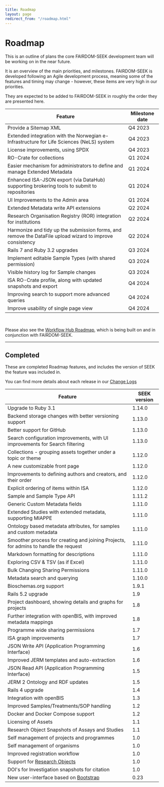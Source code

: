 ```yaml
---
title: Roadmap
layout: page
redirect_from: "/roadmap.html"
---
```


# Roadmap

This is an outline of plans the core FAIRDOM-SEEK development team will be working on in the near future.

It is an overview of the main priorities, and milestones. FAIRDOM-SEEK is developed following an Agile development process, meaning some of the features and timing may change - however, these items are very high in our priorities. 

They are expected to be added to FAIRDOM-SEEK in roughly the order they are presented here.

| Feature | Milestone date |
| --- |----------------|
| Provide a Sitemap XML | Q4 2023 |
| Extended integration with the Norwegian e-Infrastructure for Life Sciences (NeLS) system | Q4 2023 |
| License improvements, using SPDX | Q4 2023 |
| RO-Crate for collections | Q1 2024 |
| Easier mechanism for administrators to define and manage Extended Metadata | Q1 2024 |
| Enhanced ISA-JSON export (via DataHub) supporting brokering tools to submit to repositories | Q1 2024 |
| UI Improvements to the Admin area | Q1 2024 |
| Extended Metadata write API extensions | Q2 2024 |
| Research Organisation Registry (ROR) integration for institutions | Q2 2024 |
| Harmonize and tidy up the submission forms, and remove the DataFile upload wizard to improve consistency | Q2 2024 |
| Rails 7 and Ruby 3.2 upgrades | Q3 2024 |
| Implement editable Sample Types (with shared permission) | Q3 2024 |
| Visible history log for Sample changes | Q3 2024 |
| ISA RO-Crate profile, along with updated snapshots and export | Q4 2024 |
| Improving search to support more advanced queries | Q4 2024 |
| Improve usability of single page view | Q4 2024 |


<br/>

Please also see the [Workflow Hub Roadmap](https://about.workflowhub.eu/roadmap/), 
which is being built on and in conjunction with FAIRDOM-SEEK.


---


## Completed

These are completed Roadmap features, and includes the version of SEEK the feature was included in.

You can find more details about each release in our [Change Logs](/tech/releases/)


| Feature | SEEK version |
| --- | --- |
| Upgrade to Ruby 3.1 | 1.14.0 |
| Backend storage changes with better versioning support | 1.13.0 |
| Better support for GitHub | 1.13.0 |
| Search configuration improvements, with UI improvements for Search filtering | 1.13.0 |
| Collections - grouping assets together under a topic or theme | 1.12.0 |
| A new customizable front page | 1.12.0 |
| Improvements to defining authors and creators, and their order | 1.12.0 |
| Explicit ordering of items within ISA | 1.12.0 |
| Sample and Sample Type API | 1.11.2 |
| Generic Custom Metadata fields | 1.11.0  |
| Extended Studies with extended metadata, supporting MIAPPE | 1.11.0 |
| Ontology based metadata attributes, for samples and custom metadata | 1.11.0 |
| Smoother process for creating and joining Projects, for admins to handle the request | 1.11.0 |
| Markdown formatting for descriptions | 1.11.0 |
| Exploring CSV & TSV (as if Excel) | 1.11.0 |
| Bulk Changing Sharing Permissions | 1.11.0 |
| Metadata search and querying | 1.10.0 |
| Bioschemas.org support | 1.9.1 |
| Rails 5.2 upgrade | 1.9 |
| Project dashboard, showing details and graphs for projects | 1.8  |
| Further integration with openBIS, with improved metadata mappings | 1.8  |
| Programme wide sharing permissions | 1.7  |
| ISA graph improvements | 1.7  |
| JSON Write API (Application Programming Interface) | 1.6  |
| Improved JERM templates and auto-extraction | 1.6 |
| JSON Read API (Application Programming Interface) | 1.5 |
| JERM 2 Ontology and RDF updates | 1.5 |
| Rails 4 upgrade | 1.4 |
| Integration with openBIS | 1.3 |
| Improved Samples/Treatments/SOP handling | 1.2  |
| Docker and Docker Compose support | 1.2 |
| Licensing of Assets | 1.1 |
| Research Object Snapshots of Assays and Studies | 1.1 |
| Self management of projects and programmes | 1.0 |
| Self management of organisms | 1.0 |
| Improved registration workflow | 1.0 |
| Support for [Research Objects](http://www.researchobject.org/) | 1.0 |
| DOI's for Investigation snapshots for citation | 1.0 |
| New user-interface based on [Bootstrap](http://getbootstrap.com) | 0.23 |

